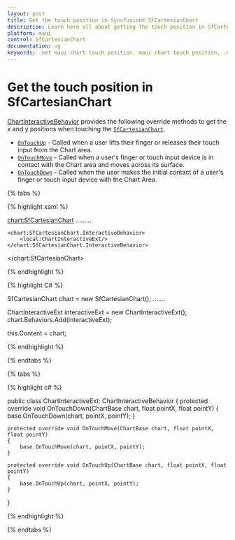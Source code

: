 ```yaml
---
layout: post
title: Get the touch position in Syncfusion® SfCartesianChart
description: Learn here all about getting the touch position in SfCartesianChart in Syncfusion® .NET MAUI Chart (SfCartesianChart) control.
platform: maui
control: SfCartesianChart
documentation: ug
keywords: .net maui chart touch position, maui chart touch position, .net maui chart touch event, sfcartesianchart touch interaction in .net maui, .net maui chart touch gesture, .net maui chart touch behavior.
---
```


# Get the touch position in SfCartesianChart

[ChartInteractiveBehavior](https://help.syncfusion.com/cr/maui/Syncfusion.Maui.Charts.ChartInteractiveBehavior.html) provides the following override methods to get the x and y positions when touching the [`SfCartesianChart`](https://help.syncfusion.com/cr/maui/Syncfusion.Maui.Charts.SfCartesianChart.html).

* [`OnTouchUp`](https://help.syncfusion.com/cr/maui/Syncfusion.Maui.Charts.ChartBehavior.html#Syncfusion_Maui_Charts_ChartBehavior_OnTouchUp_Syncfusion_Maui_Charts_ChartBase_System_Single_System_Single_) - Called when a user lifts their finger or releases their touch input from the Chart area. 
* [`OnTouchMove`](https://help.syncfusion.com/cr/maui/Syncfusion.Maui.Charts.ChartBehavior.html#Syncfusion_Maui_Charts_ChartBehavior_OnTouchMove_Syncfusion_Maui_Charts_ChartBase_System_Single_System_Single_) - Called when a user's finger or touch input device is in contact with the Chart area and moves across its surface.
* [`OnTouchDown`](https://help.syncfusion.com/cr/maui/Syncfusion.Maui.Charts.ChartBehavior.html#Syncfusion_Maui_Charts_ChartBehavior_OnTouchDown_Syncfusion_Maui_Charts_ChartBase_System_Single_System_Single_) -  Called when the user makes the initial contact of a user's finger or touch input device with the Chart Area.

{% tabs %}

{% highlight xaml %}

<chart:SfCartesianChart>
    .........

    <chart:SfCartesianChart.InteractiveBehavior>
        <local:ChartInteractiveExt/>
    </chart:SfCartesianChart.InteractiveBehavior>

</chart:SfCartesianChart>

{% endhighlight %}

{% highlight C# %}

SfCartesianChart chart = new SfCartesianChart();
.......
    
ChartInteractiveExt interactiveExt = new ChartInteractiveExt();
chart.Behaviors.Add(interactiveExt);

this.Content = chart;

{% endhighlight %}

{% endtabs %}

{% tabs %}

{% highlight c# %}

public class ChartInteractiveExt: ChartInteractiveBehavior
{
    protected override void OnTouchDown(ChartBase chart, float pointX, float pointY)
    {
        base.OnTouchDown(chart, pointX, pointY);
    }

    protected override void OnTouchMove(ChartBase chart, float pointX, float pointY)
    {
        base.OnTouchMove(chart, pointX, pointY);
    }

    protected override void OnTouchUp(ChartBase chart, float pointX, float pointY)
    {
        base.OnTouchUp(chart, pointX, pointY);
    }
}

{% endhighlight  %}

{% endtabs %}

